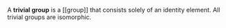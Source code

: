 A **trivial group** is a [[group]] that consists solely of an identity element. All trivial groups are isomorphic.